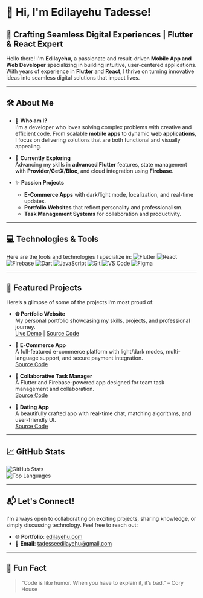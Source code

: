 # 👋 Hi, I'm Edilayehu Tadesse!

## 🚀 Crafting Seamless Digital Experiences | Flutter & React Expert

Hello there! I'm **Edilayehu**, a passionate and result-driven **Mobile App and Web Developer** specializing in building intuitive, user-centered applications. With years of experience in **Flutter** and **React**, I thrive on turning innovative ideas into seamless digital solutions that impact lives.

---

## 🛠️ About Me

- 🌟 **Who am I?**  
  I'm a developer who loves solving complex problems with creative and efficient code. From scalable **mobile apps** to dynamic **web applications**, I focus on delivering solutions that are both functional and visually appealing.

- 🌱 **Currently Exploring**  
  Advancing my skills in **advanced Flutter** features, state management with **Provider/GetX/Bloc**, and cloud integration using **Firebase**.

- ✨ **Passion Projects**  
  - **E-Commerce Apps** with dark/light mode, localization, and real-time updates.  
  - **Portfolio Websites** that reflect personality and professionalism.  
  - **Task Management Systems** for collaboration and productivity.

---

## 💻 Technologies & Tools

Here are the tools and technologies I specialize in:
![Flutter](https://img.shields.io/badge/Flutter-02569B?style=flat-square&logo=flutter&logoColor=white)
![React](https://img.shields.io/badge/React-61DAFB?style=flat-square&logo=react&logoColor=black)
![Firebase](https://img.shields.io/badge/Firebase-FFCA28?style=flat-square&logo=firebase&logoColor=black)
![Dart](https://img.shields.io/badge/Dart-0175C2?style=flat-square&logo=dart&logoColor=white)
![JavaScript](https://img.shields.io/badge/JavaScript-F7DF1E?style=flat-square&logo=javascript&logoColor=black)
![Git](https://img.shields.io/badge/Git-F05032?style=flat-square&logo=git&logoColor=white)
![VS Code](https://img.shields.io/badge/VS%20Code-007ACC?style=flat-square&logo=visual-studio-code&logoColor=white)
![Figma](https://img.shields.io/badge/Figma-F24E1E?style=flat-square&logo=figma&logoColor=white)

---

## 🌟 Featured Projects

Here’s a glimpse of some of the projects I’m most proud of:

- **🌐 Portfolio Website**  
  My personal portfolio showcasing my skills, projects, and professional journey.  
  [Live Demo](https://edilayehu.com) | [Source Code](https://github.com/edilayehu/portfolio)

- **📱 E-Commerce App**  
  A full-featured e-commerce platform with light/dark modes, multi-language support, and secure payment integration.  
  [Source Code](https://github.com/edilayehu/ecommerce-app)

- **📅 Collaborative Task Manager**  
  A Flutter and Firebase-powered app designed for team task management and collaboration.  
  [Source Code](https://github.com/edilayehu/task-manager)

- **💬 Dating App**  
  A beautifully crafted app with real-time chat, matching algorithms, and user-friendly UI.  
  [Source Code](https://github.com/edilayehu/dating-app)

---

## 📈 GitHub Stats

![GitHub Stats](https://github-readme-stats.vercel.app/api?username=Edil-Ayehu&show_icons=true&theme=radical)  
![Top Languages](https://github-readme-stats.vercel.app/api/top-langs/?username=Edil-Ayehu&layout=compact&theme=radical)

---

## 📬 Let's Connect!

I'm always open to collaborating on exciting projects, sharing knowledge, or simply discussing technology. Feel free to reach out:

- 🌐 **Portfolio**: [edilayehu.com](https://edilayehu.com)  
- 📧 **Email**: [tadesseedilayehu@gmail.com](mailto:tadesseedilayehu@gmail.com)  

---

## 🌟 Fun Fact

> "Code is like humor. When you have to explain it, it’s bad." – Cory House
